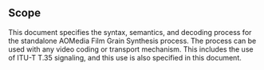
## Scope

This document specifies the syntax, semantics, and decoding process for the standalone AOMedia Film Grain 
Synthesis process. The process can be used with any video coding or transport mechanism.  This includes
the use of ITU-T T.35 signaling, and this use is also specified in this document.  

